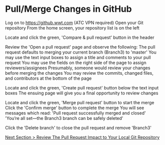 # Pull/Merge Changes in GitHub



Log on to https://github.wwt.com (ATC VPN required)
Open your Git repository
From the home screen, your repository list is on the left

Locate and click the green, 'Compare & pull request' button in the header

Review the 'Open a pull request' page and observe the following:
The pull request defaults to merging your current branch (Branch3) to 'master'
You may use the text input boxes to assign a title and comments to your pull request
You may use the fields on the right side of the page to assign reviewers/assignees
Presumably, someone would review your changes before merging the changes
You may review the commits, changed files, and contributors at the bottom of the page

Locate and click the green, 'Create pull request' button below the text input boxes
The ensuing page will give you a final opportunity to review changes

Locate and click the green, 'Merge pull request' button to start the merge
Click the 'Confirm merge' button to complete the merge
You will see messages which read:
'Pull request successfully merged and closed'
'You’re all set—the Branch3 branch can be safely deleted'

Click the 'Delete branch' to close the pull request and remove 'Branch3'



[Next Section > Review The Pull Request Impact to Your Local Git Repository](section_12.md "Review The Pull Request Impact to Your Local Git Repository")

